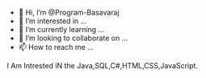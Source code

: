 - 👋 Hi, I’m @Program-Basavaraj
- 👀 I’m interested in ...
- 🌱 I’m currently learning ...
- 💞️ I’m looking to collaborate on ...
- 📫 How to reach me ...

I Am Intrested iN the Java,SQL,C#,HTML,CSS,JavaScript.
<!---
Program-Basavaraj/Program-Basavaraj is a ✨ special ✨ repository because its `README.md` (this file) appears on your GitHub profile.
You can click the Preview link to take a look at your changes.
--->
